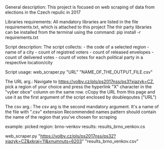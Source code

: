 General description:
This project is focused on web scraping of data from elections in the Czech repulic in 2017

Libraries requirements:
All mandatory libraries are listed in the file requirements.txt, which is attached to this project
The thir party libraries can be installed from the terminal using the command:
pip install -r requirements.txt


Script description:
The script collects: 
    - the code of a selected region
    - name of a city
    - count of registred voters 
    - count of released envelopes
    - count of delivered votes
    - count of votes for each political party in a respective location/city

Script usage:
web_scraper.py "URL" "NAME_OF_THE_OUTPUT_FILE.csv"

The URL arg.:
Navigate to https://volby.cz/pls/ps2017nss/ps3?xjazyk=CZ, pick a region of your choice and press the hyperlink "X" character in the "vyber obce" column on the same row.
cCopy the URL from this page and use it as the first argument of the script enclosed by doubleqoutes ("URL")

The csv arg.:
The csv arg is the second mandatory argument. It's a name of the file with ".csv" extension 
Recommended names pattern should contain the name of the region that you've chosen for scraping

example: 
picked region: brno-venkov
results: results_brno_venkov.cs

web_scraper.py "https://volby.cz/pls/ps2017nss/ps32?xjazyk=CZ&xkraj=11&xnumnuts=6203" "results_brno_venkov.csv"
